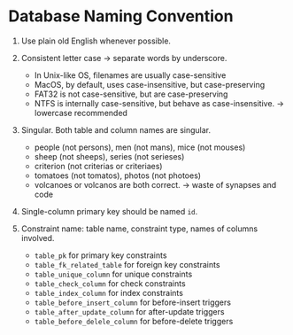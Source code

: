 
# Database Naming Convention

1.  Use plain old English whenever possible.
2.  Consistent letter case -> separate words by underscore.
    *   In Unix-like OS, filenames are usually case-sensitive
    *   MacOS, by default, uses case-insensitive, but case-preserving
    *   FAT32 is not case-sensitive, but are case-preserving
    *   NTFS is internally case-sensitive, but behave as case-insensitive.
    ->  lowercase recommended  

3.  Singular. Both table and column names are singular.
    *   people (not persons), men (not mans), mice (not mouses)
    *   sheep (not sheeps), series (not serieses)
    *   criterion (not criterias or criteriaes)
    *   tomatoes (not tomatos), photos (not photoes)
    *   volcanoes or volcanos are both correct.
    ->  waste of synapses and code  

4.  Single-column primary key should be named `id`.

5.  Constraint name: table name, constraint type, names of columns involved.
    *   `table_pk` for primary key constraints
    *   `table_fk_related_table` for foreign key constraints
    *   `table_unique_column` for unique constraints
    *   `table_check_column` for check constraints
    *   `table_index_column` for index constraints
    *   `table_before_insert_column` for before-insert triggers
    *   `table_after_update_column` for after-update triggers
    *   `table_before_delele_column` for before-delete triggers

